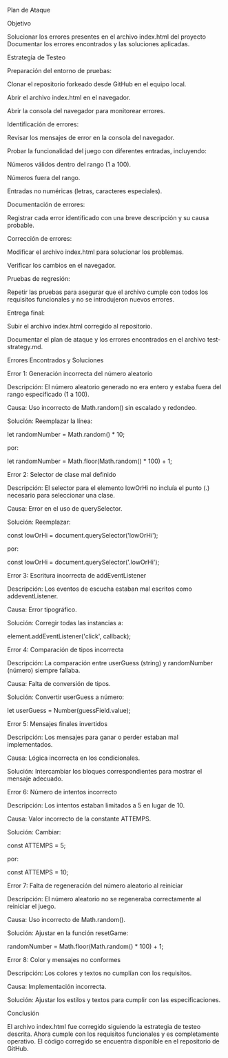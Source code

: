 Plan de Ataque 

Objetivo

Solucionar los errores presentes en el archivo index.html del proyecto  Documentar los errores encontrados y las soluciones aplicadas.

Estrategia de Testeo

Preparación del entorno de pruebas:

Clonar el repositorio forkeado desde GitHub en el equipo local.

Abrir el archivo index.html en el navegador.

Abrir la consola del navegador para monitorear errores.

Identificación de errores:

Revisar los mensajes de error en la consola del navegador.

Probar la funcionalidad del juego con diferentes entradas, incluyendo:

Números válidos dentro del rango (1 a 100).

Números fuera del rango.

Entradas no numéricas (letras, caracteres especiales).

Documentación de errores:

Registrar cada error identificado con una breve descripción y su causa probable.

Corrección de errores:

Modificar el archivo index.html para solucionar los problemas.

Verificar los cambios en el navegador.

Pruebas de regresión:

Repetir las pruebas para asegurar que el archivo cumple con todos los requisitos funcionales y no se introdujeron nuevos errores.

Entrega final:

Subir el archivo index.html corregido al repositorio.

Documentar el plan de ataque y los errores encontrados en el archivo test-strategy.md.

Errores Encontrados y Soluciones

Error 1: Generación incorrecta del número aleatorio

Descripción: El número aleatorio generado no era entero y estaba fuera del rango especificado (1 a 100).

Causa: Uso incorrecto de Math.random() sin escalado y redondeo.

Solución: Reemplazar la línea:

let randomNumber = Math.random() * 10;

por:

let randomNumber = Math.floor(Math.random() * 100) + 1;

Error 2: Selector de clase mal definido

Descripción: El selector para el elemento lowOrHi no incluía el punto (.) necesario para seleccionar una clase.

Causa: Error en el uso de querySelector.

Solución: Reemplazar:

const lowOrHi = document.querySelector('lowOrHi');

por:

const lowOrHi = document.querySelector('.lowOrHi');

Error 3: Escritura incorrecta de addEventListener

Descripción: Los eventos de escucha estaban mal escritos como addeventListener.

Causa: Error tipográfico.

Solución: Corregir todas las instancias a:

element.addEventListener('click', callback);

Error 4: Comparación de tipos incorrecta

Descripción: La comparación entre userGuess (string) y randomNumber (número) siempre fallaba.

Causa: Falta de conversión de tipos.

Solución: Convertir userGuess a número:

let userGuess = Number(guessField.value);

Error 5: Mensajes finales invertidos

Descripción: Los mensajes para ganar o perder estaban mal implementados.

Causa: Lógica incorrecta en los condicionales.

Solución: Intercambiar los bloques correspondientes para mostrar el mensaje adecuado.

Error 6: Número de intentos incorrecto

Descripción: Los intentos estaban limitados a 5 en lugar de 10.

Causa: Valor incorrecto de la constante ATTEMPS.

Solución: Cambiar:

const ATTEMPS = 5;

por:

const ATTEMPS = 10;

Error 7: Falta de regeneración del número aleatorio al reiniciar

Descripción: El número aleatorio no se regeneraba correctamente al reiniciar el juego.

Causa: Uso incorrecto de Math.random().

Solución: Ajustar en la función resetGame:

randomNumber = Math.floor(Math.random() * 100) + 1;

Error 8: Color y mensajes no conformes

Descripción: Los colores y textos no cumplían con los requisitos.

Causa: Implementación incorrecta.

Solución: Ajustar los estilos y textos para cumplir con las especificaciones.

Conclusión

El archivo index.html fue corregido siguiendo la estrategia de testeo descrita. Ahora cumple con los requisitos funcionales y es completamente operativo. El código corregido se encuentra disponible en el repositorio de GitHub.

